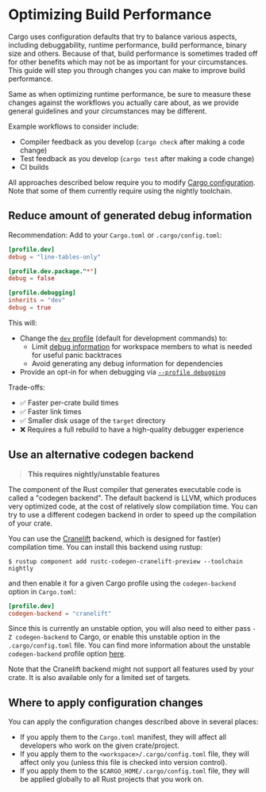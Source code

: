 # Optimizing Build Performance

Cargo uses configuration defaults that try to balance various aspects, including debuggability, runtime performance, build performance, binary size and others. Because of that, build performance is sometimes traded off for other benefits which may not be as important for your circumstances. This guide will step you through changes you can make to improve build performance.

Same as when optimizing runtime performance, be sure to measure these changes against the workflows you actually care about, as we provide general guidelines and your circumstances may be different.

Example workflows to consider include:
- Compiler feedback as you develop (`cargo check` after making a code change)
- Test feedback as you develop (`cargo test` after making a code change)
- CI builds

All approaches described below require you to modify [Cargo configuration](#where-to-apply-configuration-changes). Note that some of them currently require using the nightly toolchain.

## Reduce amount of generated debug information

Recommendation: Add to your `Cargo.toml` or `.cargo/config.toml`:

```toml
[profile.dev]
debug = "line-tables-only"

[profile.dev.package."*"]
debug = false

[profile.debugging]
inherits = "dev"
debug = true
```

This will:
- Change the [`dev` profile](../reference/profiles.md#dev) (default for development commands) to:
    - Limit [debug information](../reference/profiles.md#debug) for workspace members to what is needed for useful panic backtraces
    - Avoid generating any debug information for dependencies
- Provide an opt-in for when debugging via [`--profile debugging`](../reference/profiles.md#custom-profiles)

Trade-offs:
- ✅ Faster per-crate build times
- ✅ Faster link times
- ✅ Smaller disk usage of the `target` directory 
- ❌ Requires a full rebuild to have a high-quality debugger experience

## Use an alternative codegen backend

> **This requires nightly/unstable features**

The component of the Rust compiler that generates executable code is called a "codegen backend". The default backend is LLVM, which produces very optimized code, at the cost of relatively slow compilation time. You can try to use a different codegen backend in order to speed up the compilation of your crate.

You can use the [Cranelift](https://github.com/rust-lang/rustc_codegen_cranelift) backend, which is designed for fast(er) compilation time. You can install this backend using rustup:

```console
$ rustup component add rustc-codegen-cranelift-preview --toolchain nightly
```

and then enable it for a given Cargo profile using the `codegen-backend` option in `Cargo.toml`:
```toml
[profile.dev]
codegen-backend = "cranelift"
```

Since this is currently an unstable option, you will also need to either pass `-Z codegen-backend` to Cargo, or enable this unstable option in the `.cargo/config.toml` file. You can find more information about the unstable `codegen-backend` profile option [here](../reference/unstable.md#codegen-backend).

Note that the Cranelift backend might not support all features used by your crate. It is also available only for a limited set of targets.


## Where to apply configuration changes

You can apply the configuration changes described above in several places:

- If you apply them to the `Cargo.toml` manifest, they will affect all developers who work on the given crate/project. 
- If you apply them to the `<workspace>/.cargo/config.toml` file, they will affect only you (unless this file is checked into version control).
- If you apply them to the `$CARGO_HOME/.cargo/config.toml` file, they will be applied globally to all Rust projects that you work on.
